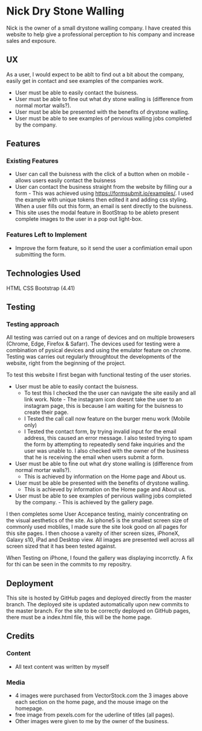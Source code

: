 # Nick Dry Stone Walling 

Nick is the owner of a small drystone walling company. I have created this website to help give a professional perception to his company and increase sales and exposure.
 
## UX

As a user, I would expect to be ablt to find out a bit about the company, easily get in contact and see examples of the companies work.

- User must be able to easily contact the buisness.
- User must be able to fine out what dry stone walling is (difference from normal mortar walls?).
- User must be able be presented with the benefits of drystone walling.
- User must be able to see examples of pervious walling jobs completed by the company.

## Features

### Existing Features
- User can call the buisness with the click of a button when on mobile - allows users easily contact the buisness
- User can contact the business straight from the website by filling our a form - This was achieved using https://formsubmit.io/examples/. I used 
the example with unique tokens then edited it and adding css styling. When a user fills out this form, an email is sent directly to the buisness.
- This site uses the modal feature in BootStrap to be ableto present complete images to the user in a pop out light-box.


### Features Left to Implement
- Improve the form feature, so it send the user a confimiation email upon submitting the form.

## Technologies Used
HTML
CSS
Bootstrap (4.41)

## Testing

### Testing approach
All testing was carried out on a range of devices and on multiple browesers (Chrome, Edge, Firefox & Safarr). The devices used for testing were a combination of 
pysical devices and using the emulator feature on chrome. Testing was carries out regularly throughtout the developments of the website, right from the beginning of the project.

To test this website I first began with functional testing of the user stories.

- User must be able to easily contact the buisness.
    - To test this I checked the the user can navigate the site easily and all link work. Note - The instagram icon doesnt take the user to an instagram page, this is because 
    I am waiting for the buisness to create their page.
    - I Tested the call call now feature on the burger menu work (Mobile only)
    - I Tested the contact form, by trying invalid input for the email address, this caused an error message. I also tested trying to spam the form by attempting to repeatedly 
    send fake inquiries and the user was unable to. I also checked with the owner of the business that he is receiving the email when users submit a form.
- User must be able to fine out what dry stone walling is (difference from normal mortar walls?).
    - This is achieved by information on the Home page and About us.
- User must be able be presented with the benefits of drystone walling.
    - This is achieved by information on the Home page and About us.
- User must be able to see examples of pervious walling jobs completed by the company.
        - This is achieved by the gallery page.

I then completes some User Accepance testing, mainly concentrating on the visual aesthetics of the site. As iphone5 is the smallest screen size of commonly used mobliles, I made sure 
the site look good on all pages for this site pages. I then choose a vareity of ither screen sizes, iPhoneX, Galaxy s10, iPad and Desktop view. All images are presented well across all
screen sized that it has been tested against. 

When Testing on iPhone, I found the gallery was displaying incorrctly. A fix for thi can be seen in the commits to my repositry.

## Deployment
This site is hosted by GitHub pages and deployed directly from the master branch. The deployed site is updated automatically upon new commits to the master branch. 
For the site to be correctly deployed on GitHub pages, there must be a index.html file, this will be the home page.


## Credits

### Content
- All text content was written by myself
### Media
- 4 images were purchased from VectorStock.com the 3 images above each section on the home page, and the mouse image on the homepage.
- free image from pexels.com for the uderline of titles (all pages).
- Other images were given to me by the owner of the business.
